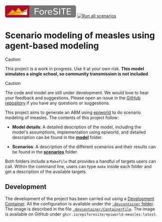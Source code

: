 [![ForeSITE Group](https://raw.githubusercontent.com/EpiForeSITE/software/e82ed88f75e0fe5c0a1a3b38c2b94509f122019c/docs/assets/foresite-software-badge.svg)](https://github.com/EpiForeSITE) [![Run all scenarios](https://github.com/EpiForeSITE/epiworld-measles/actions/workflows/run_all.yaml/badge.svg)](https://github.com/EpiForeSITE/epiworld-measles/actions/workflows/run_all.yaml)

# Scenario modeling of measles using agent-based modeling

> [!CAUTION]
> This project is a work in progress. Use it at your own risk. **This model simulates a single school, so community transmission is not included**

> [!CAUTION]
> The code and model are still under development. We would love to hear your feedback and suggestions. Please open an issue in the [GitHub repository](https://github.com/EpiForeSITE/epiworld-measles) if you have any questions or suggestions.

This project aims to generate an ABM using [epiworld](https://github.com/UofUEpiBio/epiworld) to do scenario modeling of measles. The contents of this project follow:

- **Model details**: A detailed description of the model, including the model's assumptions, implementation using epiworld, and detailed description can be found in the [**model**](./model/README.md) folder.

- **Scenarios**: A description of the different scenarios and their results can be found in the [**scenarios**](./scenarios/README.md) folder.

Both folders include a `Makefile` that provides a handful of targets users can call. Within the command line, users can type `make` inside each folder and get a description of the available targets.

## Development

The development of the project has been carried out using a [Development Container](https://containers.dev). All the configuration is available under the [`.devcontainer` folder](./.devcontainer). The image is described in the file [`.devcontainer/ContainerFile`](./.devcontainer/ContainerFile). The image is available on GitHub under `ghcr.io/epiforesite/epiworld-measles:latest`.




